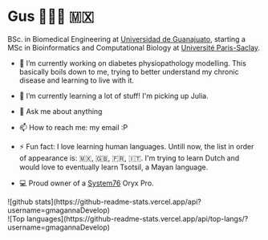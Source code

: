 # Gus 👨🏻‍💻 🇲🇽

BSc. in Biomedical Engineering at [Universidad de Guanajuato](https://www.ugto.mx/), starting a MSc in Bioinformatics and Computational Biology at  [Université Paris-Saclay](https://www.universite-paris-saclay.fr/en). 

- 🔭 I’m currently working on diabetes physiopathology modelling. This basically boils down to me, trying to better understand my chronic disease and learning to live with it.

- 🌱 I’m currently learning a lot of stuff! I'm picking up Julia.

- 💬 Ask me about anything 

- 📫 How to reach me: my email :P

- ⚡ Fun fact: I love learning human languages. Untill now, the list in order of appearance is: 🇲🇽, :uk:, :fr:, :it:. I'm trying to learn Dutch and would love to eventually learn Tsotsil, a Mayan language.

- :computer: Proud owner of a [System76](https://system76.com/) Oryx Pro.

<!--
**gmagannaDevelop/gmagannaDevelop** is a ✨ _special_ ✨ repository because its `README.md` (this file) appears on your GitHub profile.

Here are some ideas to get you started:

- 🔭 I’m currently working on ...
- 🌱 I’m currently learning ...
- 👯 I’m looking to collaborate on ...
- 🤔 I’m looking for help with ...
- 💬 Ask me about ...
- 📫 How to reach me: ...
- 😄 Pronouns: ...
- ⚡ Fun fact: ...
-->

<div class="row">
  <div class="column">
    ![github stats](https://github-readme-stats.vercel.app/api?username=gmagannaDevelop)
  </div>
  <div class="column">
    ![Top languages](https://github-readme-stats.vercel.app/api/top-langs/?username=gmagannaDevelop)
  </div>
</div> 


